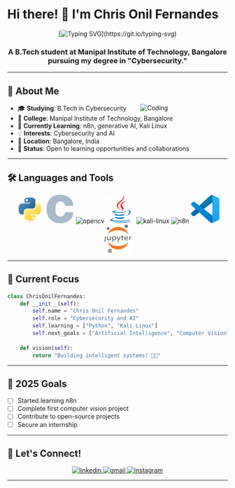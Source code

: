 # Hi there! 👋 I'm Chris Onil Fernandes

<div align="center">
  
[![Typing SVG](https://readme-typing-svg.herokuapp.com?font=Fira+Code&size=22&pause=1000&color=00D4AA&center=true&vCenter=true&width=600&lines=B.Tech+Student+%7C+Future+CyberSec+and+AI+Engineer;Learning+n8n+%26+Generative+AI;Always+eager+to+learn+and+grow!)](https://git.io/typing-svg)


<h3>A B.Tech student at Manipal Institute of Technology, Bangalore<br>pursuing my degree in "Cybersecurity."</h3>

</div>

---

## 🤖 About Me

<img align="right" alt="Coding" width="200" src="https://cdn.dribbble.com/users/1162077/screenshots/3848914/programmer.gif">

- 🎓 **Studying**: B.Tech in Cybersecurity
- 🏫 **College**: Manipal Institute of Technology, Bangalore
- 🌱 **Currently Learning**: n8n, generative AI, Kali Linux
- 💡 **Interests**: Cybersecurity and AI
- 📍 **Location**: Bangalore, India
- 🚀 **Status**: Open to learning opportunities and collaborations

---

## 🛠️ Languages and Tools

<div align="center">

<p>
  <img src="https://raw.githubusercontent.com/devicons/devicon/master/icons/python/python-original.svg" alt="python" width="65" height="65"/>
  <img src="https://raw.githubusercontent.com/devicons/devicon/master/icons/c/c-original.svg" alt="c" width="65" height="65"/>
  <img src="https://www.vectorlogo.zone/logos/opencv/opencv-icon.svg" alt="opencv" width="65" height="65"/>
  <img src="https://raw.githubusercontent.com/devicons/devicon/master/icons/java/java-original.svg" alt="java" width="65" height="65"/>

  <img src="https://raw.githubusercontent.com/devicons/devicon/master/icons/kali/kali-original.svg" alt="kali-linux" width="65" height="65"/>

  <img src="https://raw.githubusercontent.com/devicons/devicon/master/icons/n8n/n8n-original.svg" alt="n8n" width="65" height="65"/>

  
 
  <img src="https://raw.githubusercontent.com/devicons/devicon/master/icons/vscode/vscode-original.svg" alt="vscode" width="65" height="65"/>
  <img src="https://raw.githubusercontent.com/devicons/devicon/master/icons/jupyter/jupyter-original-wordmark.svg" alt="jupyter" width="65" height="65"/>
</p>

</div>



---


## 🎯 Current Focus

```python
class ChrisOnilFernandes:
    def __init__(self):
        self.name = "Chris Onil Fernandes"
        self.role = "Cybersecurity and AI"
        self.learning = ["Python", "Kali Linux"]
        self.next_goals = ["Artificial Intelligence", "Computer Vision"]
        
    def vision(self):
        return "Building intelligent systems! 🤖✨"
```

---

## 🚀 2025 Goals

- [ ] Started learning n8n
- [ ] Complete first computer vision project
- [ ] Contribute to open-source projects
- [ ] Secure an internship 

---

## 🤝 Let's Connect!

<div align="center">
<a href="https://www.linkedin.com/in/chris-fernandes-08a01a27a/" target="_blank" rel="noopener noreferrer">
  <img src="https://raw.githubusercontent.com/rahuldkjain/github-profile-readme-generator/master/src/images/icons/Social/linked-in-alt.svg" 
       alt="linkedin" height="55" width="55" style="margin: 5 00px;" />

</a>
<a href="mailto:chris.strix26@gmail.com" target="_blank" rel="noopener noreferrer">
  <img src="https://cdn.jsdelivr.net/gh/simple-icons/simple-icons/icons/gmail.svg" 
       alt="gmail" height="55" width="55" style="margin: 5 00px;" />
</a>
<a href="https://instagram.com/chrisbeingholy" target="_blank" rel="noopener noreferrer">
  <img src="https://raw.githubusercontent.com/rahuldkjain/github-profile-readme-generator/master/src/images/icons/Social/instagram.svg" 
       alt="instagram" height="55" width="55" style="margin: 5 00px;" />
</a>
</div>

---
